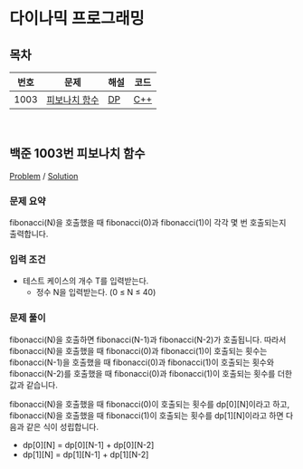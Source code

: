 # 다이나믹 프로그래밍

## 목차

<table>
<thead>
  <tr>
    <th>번호</th>
    <th>문제</th>
    <th>해설</th>
    <th>코드</th>
  </tr>
</thead>
<tbody>
  <!-- 문제번호 순으로 정렬한다. -->
  <!--
  <tr>
    <td>번호</td>
    <td><a href="문제링크">문제제목</a></td>
    <td><a href="해설링크">알고리즘분류</a></td>
    <td><a href="코드링크">C++</a></td>
  </tr>
  -->
  <tr>
    <td>1003</td>
    <td><a href="https://www.acmicpc.net/problem/1003">피보나치 함수</a></td>
    <td><a href="#boj1003">DP</a></td>
    <td><a href="boj1003.cpp">C++</a></td>
  </tr>
</tbody>
</table>

<br>

## <a id="boj1003">백준 1003번 피보나치 함수</a>

[Problem](https://www.acmicpc.net/problem/1003) / [Solution](boj1003.cpp)

### 문제 요약

fibonacci(N)을 호출했을 때 fibonacci(0)과 fibonacci(1)이 각각 몇 번 호출되는지 출력합니다.

### 입력 조건

- 테스트 케이스의 개수 T를 입력받는다.
  - 정수 N을 입력받는다. (0 ≤ N ≤ 40)

### 문제 풀이

fibonacci(N)을 호출하면 fibonacci(N-1)과 fibonacci(N-2)가 호출됩니다. 따라서 fibonacci(N)을 호출했을 때 fibonacci(0)과 fibonacci(1)이 호출되는 횟수는 fibonacci(N-1)을 호출했을 때 fibonacci(0)과 fibonacci(1)이 호출되는 횟수와 fibonacci(N-2)를 호출했을 때 fibonacci(0)과 fibonacci(1)이 호출되는 횟수를 더한 값과 같습니다.

fibonacci(N)을 호출했을 때 fibonacci(0)이 호출되는 횟수를 dp[0][N]이라고 하고, fibonacci(N)을 호출했을 때 fibonacci(1)이 호출되는 횟수를 dp[1][N]이라고 하면 다음과 같은 식이 성립합니다.

- dp[0][N] = dp[0][N-1] + dp[0][N-2]
- dp[1][N] = dp[1][N-1] + dp[1][N-2]
